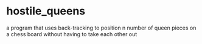 # hostile_queens
a program that uses back-tracking to position n number of queen pieces on a chess board without having to take each other out
